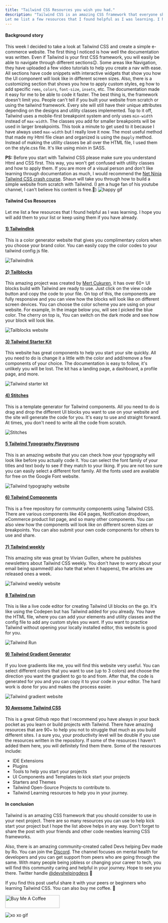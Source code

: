 ```yaml
---
title: "Tailwind CSS Resources you wish you had."
description: "Tailwind CSS is an amazing CSS framework that everyone should learn. 
Let me list a few resources that I found helpful as I was learning. I hope you will add them to your list or keep using them if you have already."
---
```


#### Background story

This week I decided to take a look at Tailwind CSS and create a simple e-commerce website. The first thing I noticed is how well the documentation was written. Even if Tailwind is your first CSS framework, you will easily be able to navigate through different sections😉. Some areas like Navigation, they have uploaded a few video tutorials to help you create a nav with ease. All sections have code snippets with interactive widgets that show you how the UI component will look like in different screen sizes. Also, there is a customizing section that shows you how to apply custom styles, eg how to add specific `rems`, `colors`, `font-size`, `insets`, etc. The documentation made it easy for me to be able to code it faster. The best thing is, the framework doesn't limit you. People can't tell if you built your website from scratch or using the tailwind framework. Every site will still have their unique attributes depending on the designs and utility classes implemented.
Top to it off, Tailwind uses a mobile-first breakpoint system and only uses `min-width` instead of `max-width`. The classes you add for smaller breakpoints will be used in larger breakpoints. This took a minute to get used to it because I have always used `max-width` but I really love it now.
The most useful method that made my Html file clean and organized is using the `@apply` method. Instead of making the utility classes be all over the HTML file, I used them on the style.css file. It's like using mixin in SASS.

<b>PS:</b> Before you start with Tailwind CSS please make sure you understand Html and CSS first. This way, you won't get confused with utility classes and how to apply them. If you are more of a visual person and don't like learning through documentation as much, I would recommend the [Net Ninja Tailwind CSS crash course](https://www.youtube.com/watch?v=bxmDnn7lrnk&list=PL4cUxeGkcC9gpXORlEHjc5bgnIi5HEGhw). Shaun will take you through how to build a simple website from scratch with Tailwind. (I am a huge fan of his youtube channel, I can't believe his content is free.🤗)
![happy gif](https://media.giphy.com/media/XbxZ41fWLeRECPsGIJ/giphy.gif)

#### Tailwind Css Resources

Let me list a few resources that I found helpful as I was learning. I hope you will add them to your list or keep using them if you have already.

#### [1) TailwindInk](https://tailwind.ink/)

This is a color generator website that gives you complimentary colors when you choose your brand color. You can easily copy the color codes to your tailwind config js file.

![TailwindInk](https://i.ibb.co/37V0cGN/color.png)

#### [2) Tailblocks ](https://mertjf.github.io/tailblocks/)

This amazing project was created by [Mert Cukuren](https://dev.to/knyttneve/open-source-tailwind-ui-alternative-3493), it has over 60+ UI blocks build with Tailwind are ready to use. Just click on the view code button and copy the code to your file. On top of this, the components are fully responsive and you can view how the blocks will look like on different screen devices. You can choose the color scheme you are using on your website. For example, In the image below you, will see I picked the blue color. The cherry on top is, You can switch on the dark mode and see how your block will look like.

![Tailblocks website](https://i.ibb.co/100skZT/tail-blocks.png)

#### [3) Tailwind Starter Kit](https://www.creative-tim.com/learning-lab/tailwind-starter-kit/presentation)

This website has great components to help you start your site quickly. All you need to do is change it a little with the color and add/remove a few components of your choice. The documentation is easy to follow, it's unlikely you will be lost. The kit has a landing page, a dashboard, a profile page, and more.

![Tailwind starter kit](https://i.ibb.co/qx0TvDw/kit-starter.png)

#### [4) Stitches](https://stitches.hyperyolo.com/)

This is a template generator for Tailwind components. All you need to do is drag and drop the different UI blocks you want to use on your website and the site will generate the code for you. It's easy to use and straight forward. At times, you don't need to write all the code from scratch.

![Stitches](https://i.ibb.co/g3vjwpQ/stitches.png)

#### [5 Tailwind Typography Playgroung](https://tailwind-typography-playground.vercel.app/)

This is an amazing website that you can check how your typography will look like before you actually code it. You can select the font family of your titles and text body to see if they match to your liking. If you are not too sure you can easily select a different font family. All the fonts used are available for free on the Google Font website.

![Tailwind typography website ](https://i.ibb.co/h7Dc3b3/playground.png)

#### [6) Tailwind Components ](https://tailwindcomponents.com/)

This is a free repository for community components using Tailwind CSS. There are various components like 404 pages, Notification dropdown, eCommerce product list page, and so many other components. You can also view how the components will look like on different screen sizes or breakpoints. You can also submit your own code components for others to use and share.

#### [7) Tailwind weekly](https://www.getrevue.co/profile/tailwind-weekly)

This amazing site was great by Vivian Guillen, where he publishes newsletters about Tailwind CSS weekly. You don't have to worry about your email being spammed(I also hate that when it happens), the articles are released ones a week.

![Tailwind weekly website](https://i.ibb.co/5WdFZJB/Tailwind-weekly.png")

#### [8 Tailwind run](https://tailwind.run/new)

This is like a live code editor for creating Tailwind UI blocks on the go. It's like using the Codepen but has Tailwind added for you already. You have the HTML file, where you can add your elements and utility classes and the config file to add any custom styles you want. If you want to practice Tailwind without opening your locally installed editor, this website is good for you.

![Tailwind Run](https://i.ibb.co/mHyf9PT/Tailwind-run.png)

#### [9) Tailwind Gradient Generator](https://tailwind-gradient-designer.csspost.com/)

If you love gradients like me, you will find this website very useful. You can select different colors that you want to use (up to 3 colors) and choose the direction you want the gradient to go to and from. After that, the code is generated for you and you can copy it to your code in your editor. The hard work is done for you and makes the process easier.

![Tailwind gradient  website](https://i.ibb.co/QdMQn9F/Tailwind-gradient.png)

#### [10 Awesome Tailwind CSS](https://github.com/aniftyco/awesome-tailwindcss)

This is a great Github repo that I recommend you have always in your back pocket as you learn or build projects with Tailwind. There have amazing resources that are 90+ to help you not to struggle that much as you build different sites. I a sure you, your productivity level will be double if you use the resources written in the repository. If some of the resources I haven't added them here, you will definitely find them there. Some of the resources include:

- IDE Extensions
- Plugins
- Tools to help you start your projects
- UI Components and Templates to kick start your projects
- Starters and Themes
- Tailwind Open-Source Projects to contribute to.
- Tailwind Learning resources to help you in your journey.

#### In conclusion

Tailwind is an amazing CSS framework that you should consider to use in your next project. There are so many resources you can use to help kick start your project but I hope the list above helps in any way. Don't forget to share the post with your friends and other code newbies learning CSS frameworks.

Also, there is an amazing community-created called Devs helping Dev made by Ro. You can join the [Discord](https://discord.com/invite/QbQvthG). The channel focuses on mental health for developers and you can get support from peers who are going through the same. With many people being jobless or changing your career to tech, you will find this community caring and helpful in your journey. Hope to see you there. Twitter handle [@devshelpingdevs](https://twitter.com/devshelpingdevs?s=09) 🥰

If you find this post useful share it with your peers or beginners who learning Tailwind CSS. You can also buy me coffee. 🙂

<a href="https://www.buymeacoffee.com/janetracy" target="_blank"><img src="https://cdn.buymeacoffee.com/buttons/v2/default-green.png" alt="Buy Me A Coffee" height="41" width="174" loading="lazy"></a>

![xo xo gif](https://media.giphy.com/media/iiP8nOrMHXzj8RyOGg/giphy.gif)

